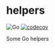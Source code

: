 helpers
=======

![Go](https://github.com/brymck/helpers/workflows/Go/badge.svg)
[![codecov](https://codecov.io/gh/brymck/helpers/branch/master/graph/badge.svg)](https://codecov.io/gh/brymck/helpers)

Some Go helpers
